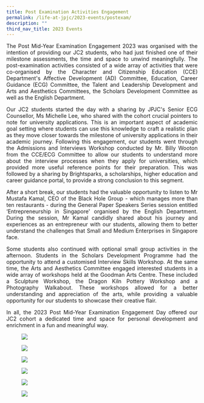 ```yaml
---
title: Post Examination Activities Engagement
permalink: /life-at-jpjc/2023-events/postexam/
description: ""
third_nav_title: 2023 Events
---
```

<div align="justify">

<p> The Post Mid-Year Examination Engagement 2023 was organised with the intention of providing our JC2 students, who had just finished one of their milestone assessments, the time and space to unwind meaningfully. The post-examination activities consisted of a wide array of activities that were co-organised by the Character and Citizenship Education (CCE) Department's Affective Development (AD) Committee, Education, Career Guidance (ECG) Committee, the Talent and Leadership Development and Arts and Aesthetics Committees, the Scholars Development Committee as well as the English Department.</p>

<p>Our JC2 students started the day with a sharing by JPJC's Senior ECG Counsellor, Ms Michelle Lee, who shared with the cohort crucial pointers to note for university applications. This is an important aspect of academic goal setting where students can use this knowledge to craft a realistic plan as they move closer towards the milestone of university applications in their academic journey. Following this engagement, our students went through the Admissions and Interviews Workshop conducted by Mr. Billy Wooton from the CCE/ECG Committee to allow our students to understand more about the interview processes when they apply for universities, which provided more useful reference points for their preparation. This was followed by a sharing by Brightsparks, a scholarships, higher education and career guidance portal, to provide a strong conclusion to this segment.</p>

<p>After a short break, our students had the valuable opportunity to listen to Mr Mustafa Kamal, CEO of the Black Hole Group - which manages more than ten restaurants - during the General Paper Speakers Series session entitled ‘Entrepreneurship in Singapore' organised by the English Department. During the session, Mr Kamal candidly shared about his journey and experiences as an entrepreneur with our students, allowing them to better understand the challenges that Small and Medium Enterprises in Singapore face.</p>

<p>Some students also continued with optional small group activities in the afternoon. Students in the Scholars Development Programme had the opportunity to attend a customised Interview Skills Workshop. At the same time, the Arts and Aesthetics Committee engaged interested students in a wide array of workshops held at the Goodman Arts Centre. These included a Sculpture Workshop, the Dragon Kiln Pottery Workshop and a Photography Walkabout. These workshops allowed for a better understanding and appreciation of the arts, while providing a valuable opportunity for our students to showcase their creative flair.</p>

<p>In all, the 2023 Post Mid-Year Examination Engagement Day offered our JC2 cohort a dedicated time and space for personal development and enrichment in a fun and meaningful way.	</p>
	
<figure>
<img src="/images/Life%20%40%20JPJC/2023%20Events/Post%20Examination%20Activities/postexam1.jpeg">
<figcaption></figcaption></figure>
	
<figure>
<img src="/images/Life%20%40%20JPJC/2023%20Events/Post%20Examination%20Activities/postexam2.jpeg">
<figcaption></figcaption></figure>
	
<figure>
<img src="/images/Life%20%40%20JPJC/2023%20Events/Post%20Examination%20Activities/postexam3.jpeg">
<figcaption></figcaption></figure>

<figure>
<img src="/images/Life%20%40%20JPJC/2023%20Events/Post%20Examination%20Activities/postexam4.JPG">
<figcaption></figcaption></figure>	
	
<figure>
<img src="/images/Life%20%40%20JPJC/2023%20Events/Post%20Examination%20Activities/postexam5.JPG">
<figcaption></figcaption></figure>

<figure>
<img src="/images/Life%20%40%20JPJC/2023%20Events/Post%20Examination%20Activities/postexam6.JPG">
<figcaption></figcaption></figure>
	
</div>	